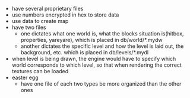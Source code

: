 - have several proprietary files
- use numbers encrypted in hex to store data
- use data to create map
- have two files
	- one dictates what one world is, what the blocks situation is(hitbox, properties, yareyare), which is placed in db/world/*.mydw
	- another dictates the specific level and how the level is laid out, the background, etc. which is placed in db/levels/*.mydl
- when level is being drawn, the engine would have to specify which world corresponds to which level, so that when rendering the correct textures can be loaded
- easter egg
	- have one file of each two types be more organized than the other ones